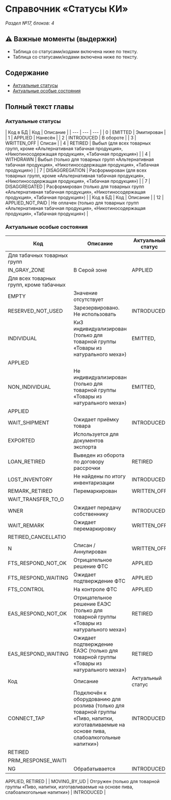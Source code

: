# Справочник «Статусы КИ»

_Раздел №17, блоков: 4_

## ⚠️ Важные моменты (выдержки)

- Таблица со статусами/кодами включена ниже по тексту.
- Таблица со статусами/кодами включена ниже по тексту.

## Содержание

  - [Актуальные статусы](#актуальные-статусы)
  - [Актуальные особые состояния](#актуальные-особые-состояния)

## Полный текст главы

### Актуальные статусы

| Код в
БД | Код | Описание |
| --- | --- | --- |
| 0 | EMITTED | Эмитирован |
| 1 | APPLIED | Нанесён |
| 2 | INTRODUCED | В обороте |
| 3 | WRITTEN_OFF | Списан |
| 4 | RETIRED | Выбыл (для всех товарных групп, кроме «Альтернативная табачная продукция», «Никотиносодержащая продукция», «Табачная продукция») |
| 4 | WITHDRAWN | Выбыл (только для товарных групп «Альтернативная табачная продукция», «Никотиносодержащая продукция», «Табачная продукция») |
| 7 | DISAGGREGATION | Расформирован (для всех товарных групп, кроме
«Альтернативная табачная продукция»,
«Никотиносодержащая продукция», «Табачная продукция») |
| 7 | DISAGGREGATED | Расформирован (только для товарных групп «Альтернативная табачная продукция», «Никотиносодержащая продукция», «Табачная продукция») |
| Код в
БД | Код | Описание |
| 12 | APPLIED_NOT_PAID | Не оплачен (только для товарных групп «Альтернативная табачная продукция», «Никотиносодержащая продукция», «Табачная продукция») |

### Актуальные особые состояния

| Код | Описание | Актуальный статус |
| --- | --- | --- |
| Для табачных товарных групп |  |  |
| IN_GRAY_ZONE | В Серой зоне | APPLIED |
| Для всех товарных групп, кроме табачных |  |  |
| EMPTY | Значение отсутствует |  |
| RESERVED_NOT_USED | Зарезервировано. Не использовать | INTRODUCED |
| INDIVIDUAL | КиЗ индивидуализирован (только для товарной группы «Товары из натурального меха») | EMITTED,
APPLIED |
| NON_INDIVIDUAL | Не индивидуализирован (только для товарной группы «Товары из натурального меха») | EMITTED,
APPLIED |
| WAIT_SHIPMENT | Ожидает приёмку товара | INTRODUCED |
| EXPORTED | Используется для документов экспорта |  |
| LOAN_RETIRED | Выведен из оборота по договору рассрочки | RETIRED |
| LOST_INVENTORY | Не найдены по итогу инвентаризации | INTRODUCED |
| REMARK_RETIRED | Перемаркирован | WRITTEN_OFF |
| WAIT_TRANSFER_TO_O
WNER | Ожидает передачу собственнику | INTRODUCED |
| WAIT_REMARK | Ожидает перемаркировку | WRITTEN_OFF |
| RETIRED_CANCELLATIO
N | Списан / Аннулирован | WRITTEN_OFF |
| FTS_RESPOND_NOT_OK | Отрицательное решение ФТС | APPLIED |
| FTS_RESPOND_WAITING | Ожидает подтверждение ФТС | APPLIED |
| FTS_CONTROL | На контроле ФТС | APPLIED |
| EAS_RESPOND_NOT_OK | Отрицательное решение ЕАЭС (только для товарной группы «Товары из натурального меха») | RETIRED |
| EAS_RESPOND_WAITING | Ожидает подтверждение ЕАЭС (только для товарной группы «Товары из натурального меха») | RETIRED |
| Код | Описание | Актуальный статус |
| CONNECT_TAP | Подключён к оборудованию для розлива (только для товарной группы «Пиво, напитки, изготавливаемые на основе пива, слабоалкогольные напитки») | INTRODUCED,
RETIRED |
| PRIM_RESPONSE_WAITI
NG | Обрабатывается | INTRODUCED,
APPLIED,
RETIRED |
| MOVING_BY_UD | Отгружен (только для товарной группы «Пиво, напитки, изготавливаемые на основе пива, слабоалкогольные напитки») | INTRODUCED |

